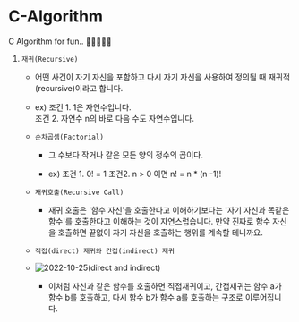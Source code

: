 # C-Algorithm
C Algorithm for fun.. 👾🧠👨‍💻🦽

1. `재귀(Recursive)`
	* 어떤 사건이 자기 자신을 포함하고 다시 자기 자신을 사용하여 정의될 때
	재귀적(recursive)이라고 합니다.
	
	* ex) 조건 1. 1은 자연수입니다.  
	조건 2. 자연수 n의 바로 다음 수도 자연수입니다.	

	* `순차곱셈(Factorial)`
		- 그 수보다 작거나 같은 모든 양의 정수의 곱이다.

		- ex) 조건 1. 0! = 1
		조건2. n > 0 이면 n! = n * (n -1)!

	* `재귀호출(Recursive Call)`
	
		- 재귀 호출은 '함수 자신'을 호출한다고 이해하기보다는 '자기 자신과
		똑같은 함수'를 호출한다고 이해하는 것이 자연스럽습니다. 만약 진짜로
		함수 자신을 호출하면 끝없이 자기 자신을 호출하는 행위를 계속할 테니까요.
	
	* `직접(direct) 재귀와 간접(indirect) 재귀`  
	- ![2022-10-25(direct and indirect)](https://user-images.githubusercontent.com/96904103/197571410-05cfae4c-a0f5-4334-aa2b-a52ff20c0f50.png)
	
		- 이처럼 자신과 같은 함수를 호출하면 직접재귀이고, 간접재귀는 함수 a가
		함수 b를 호출하고, 다시 함수 b가 함수 a를 호출하는 구조로 이루어집니다.

